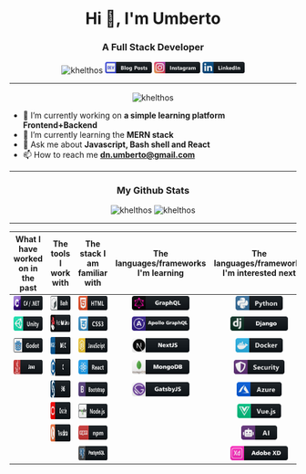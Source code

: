 <h1 align="center">Hi 👋, I'm Umberto</h1>

<h3 align="center">A Full Stack Developer</h3>
<p align="center"> <img src="https://komarev.com/ghpvc/?username=khelthos" alt="khelthos" /> <img src="./images/devto_button_icon_151966.svg" alt="khelthos" height="20" /> <img src="./images/instagram_button_icon_151849.svg" alt="khelthos" height="20" /> <img src="./images/linkedin_button_icon_151847.svg" alt="khelthos" height="20" /></p>

---

<p align="center">
<img align="center"src="https://github-readme-stats.vercel.app/api?username=khelthos&show_icons=true&theme=synthwave" alt="khelthos" />

- 🔭 I’m currently working on **a simple learning platform Frontend+Backend**
- 🌱 I’m currently learning the **MERN stack**
- 💬 Ask me about **Javascript, Bash shell and React**
- 📫 How to reach me **dn.umberto@gmail.com**

</p>

---

<h3 align="center">My Github Stats</h3>

<p align="center"><img src="https://github-readme-stats.vercel.app/api/top-langs/?username=khelthos&layout=compact&theme=synthwave" alt="khelthos" />
<img src="https://github-readme-stats.vercel.app/api/wakatime?username=khelthos&theme=synthwave" alt="khelthos" /></p>

---

| What I have worked on in the past  | The tools I work with | The stack I am familiar with | The languages/frameworks I'm learning | The languages/frameworks I'm interested next |
|     :---:     |     :---:     |     :---:     |     :---:     |     :---:     |
| <img src="./images/csharp_dotnet_button_icon_151936.svg" alt="dotnet" height="25"/> | <img src="./images/bash_button_icon_151886.svg" alt="bash" height="25"/> | <img src="./images/html_button_icon_151929.svg" alt="html" height="25"/> | <img src="./images/graphql_button_icon.png" alt="graphql" height="25"/> | <img src="./images/python_button_icon_151925.svg" alt="python" height="25"/> |
| <img src="./images/unity_button_icon_151945.svg" alt="unity" height="25"/> | <img src="./images/redhat_button_icon_146372.svg" alt="redhat" height="30"/> | <img src="./images/css_button_icon_151935.svg" alt="css" height="25"/> | <img src="./images/apollogra_button_icon.png" alt="apollo" height="25"/> | <img src="./images/django_button_icon_151960-svg.svg" alt="django" height="25"/> |
| <img src="./images/godot_button_icon_151956.svg" alt="godot" height="25"/> | <img src="./images/basic_button_icon_151909.svg" alt="basic" height="30" /> | <img src="./images/js_button_icon_151927.svg" alt="javascript" height="25"/> | <img src="./images/nextjs_button_icon_151960-svg.svg" alt="nextjs" height="25"/> | <img src="./images/docker_button_icon_151885.svg" alt="docker" height="25"/> |
| <img src="./images/java_button_icon_151960-svg.svg" alt="java" height="25"/> | <img src="./images/c_button_icon_146610.svg" alt="c" height="30"/> | <img src="./images/react_button_icon_151947.svg" alt="react" height="25"/> | <img src="./images/mongodb_button_icon_151960-svg.svg" alt="mongodb" height="25"/> | <img src="./images/security_button_icon_151909.svg" alt="security" height="25"/> |
|   | <img src="./images/sas_button_icon_151960-svg.svg" alt="sas" height="30"/>  | <img src="./images/bootstrap_button_icon_151958.svg" alt="bootstrap" height="25"/> | <img src="./images/gatsby_button_icon_151960-svg.svg" alt="gatsbyjs" height="25"/> | <img src="./images/azure_button_icon_151903.svg" alt="azure" height="25"/> |
|   | <img src="./images/oracle_button_icon_151885.svg" alt="oracle" height="30"/> | <img src="./images/nodejs_button_icon_151951.svg" alt="nodejs" height="25"/> |   | <img src="./images/vue_button_icon_151943.svg" alt="vue" height="25"/> |
|   | <img src="./images/teradata_button_icon_151956.svg" alt="teradata" height="30"/> | <img src="./images/npm_button_icon_151891.svg" alt="npm" height="25"/> |   | <img src="./images/ai_button_icon_151919.svg" alt="ai" height="25"/> |
|   |   | <img src="./images/postgre_button_icon_151960-svg.svg" alt="postgre" height="25"/> |   | <img src="./images/adobexd_button_icon_151960-svg.svg" alt="adobexd" height="25"/> |

